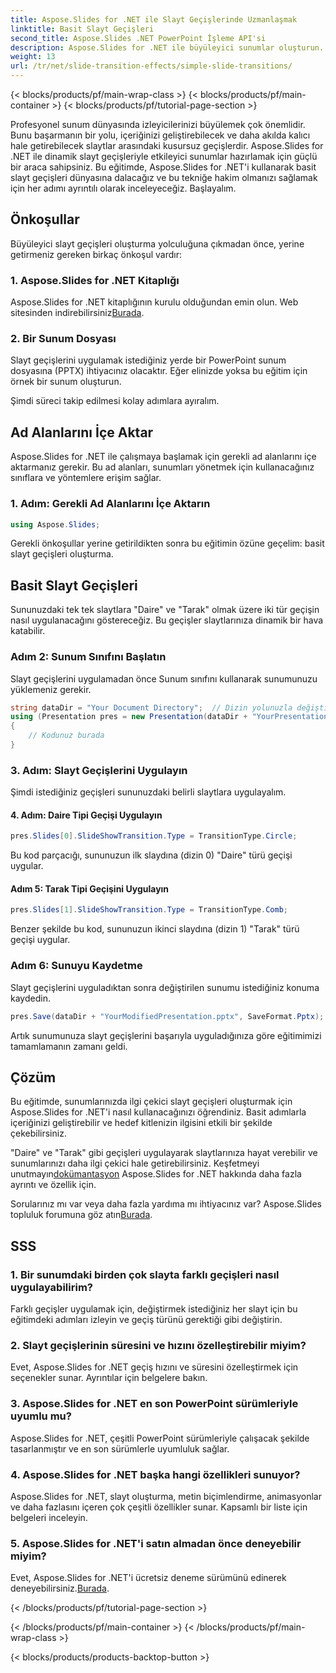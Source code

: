 ```yaml
---
title: Aspose.Slides for .NET ile Slayt Geçişlerinde Uzmanlaşmak
linktitle: Basit Slayt Geçişleri
second_title: Aspose.Slides .NET PowerPoint İşleme API'si
description: Aspose.Slides for .NET ile büyüleyici sunumlar oluşturun. Dinamik slayt geçişlerini zahmetsizce uygulamayı öğrenin.
weight: 13
url: /tr/net/slide-transition-effects/simple-slide-transitions/
---
```


{< blocks/products/pf/main-wrap-class >}
{< blocks/products/pf/main-container >}
{< blocks/products/pf/tutorial-page-section >}


Profesyonel sunum dünyasında izleyicilerinizi büyülemek çok önemlidir. Bunu başarmanın bir yolu, içeriğinizi geliştirebilecek ve daha akılda kalıcı hale getirebilecek slaytlar arasındaki kusursuz geçişlerdir. Aspose.Slides for .NET ile dinamik slayt geçişleriyle etkileyici sunumlar hazırlamak için güçlü bir araca sahipsiniz. Bu eğitimde, Aspose.Slides for .NET'i kullanarak basit slayt geçişleri dünyasına dalacağız ve bu tekniğe hakim olmanızı sağlamak için her adımı ayrıntılı olarak inceleyeceğiz. Başlayalım.

## Önkoşullar

Büyüleyici slayt geçişleri oluşturma yolculuğuna çıkmadan önce, yerine getirmeniz gereken birkaç önkoşul vardır:

### 1. Aspose.Slides for .NET Kitaplığı

 Aspose.Slides for .NET kitaplığının kurulu olduğundan emin olun. Web sitesinden indirebilirsiniz[Burada](https://releases.aspose.com/slides/net/).

### 2. Bir Sunum Dosyası

Slayt geçişlerini uygulamak istediğiniz yerde bir PowerPoint sunum dosyasına (PPTX) ihtiyacınız olacaktır. Eğer elinizde yoksa bu eğitim için örnek bir sunum oluşturun.

Şimdi süreci takip edilmesi kolay adımlara ayıralım.

## Ad Alanlarını İçe Aktar

Aspose.Slides for .NET ile çalışmaya başlamak için gerekli ad alanlarını içe aktarmanız gerekir. Bu ad alanları, sunumları yönetmek için kullanacağınız sınıflara ve yöntemlere erişim sağlar.

### 1. Adım: Gerekli Ad Alanlarını İçe Aktarın

```csharp
using Aspose.Slides;
```

Gerekli önkoşullar yerine getirildikten sonra bu eğitimin özüne geçelim: basit slayt geçişleri oluşturma.

## Basit Slayt Geçişleri

Sununuzdaki tek tek slaytlara "Daire" ve "Tarak" olmak üzere iki tür geçişin nasıl uygulanacağını göstereceğiz. Bu geçişler slaytlarınıza dinamik bir hava katabilir.

### Adım 2: Sunum Sınıfını Başlatın

Slayt geçişlerini uygulamadan önce Sunum sınıfını kullanarak sunumunuzu yüklemeniz gerekir.

```csharp
string dataDir = "Your Document Directory";  // Dizin yolunuzla değiştirin
using (Presentation pres = new Presentation(dataDir + "YourPresentation.pptx"))
{
    // Kodunuz burada
}
```

### 3. Adım: Slayt Geçişlerini Uygulayın

Şimdi istediğiniz geçişleri sununuzdaki belirli slaytlara uygulayalım.

#### 4. Adım: Daire Tipi Geçişi Uygulayın

```csharp
pres.Slides[0].SlideShowTransition.Type = TransitionType.Circle;
```

Bu kod parçacığı, sununuzun ilk slaydına (dizin 0) "Daire" türü geçişi uygular.

#### Adım 5: Tarak Tipi Geçişini Uygulayın

```csharp
pres.Slides[1].SlideShowTransition.Type = TransitionType.Comb;
```

Benzer şekilde bu kod, sununuzun ikinci slaydına (dizin 1) "Tarak" türü geçişi uygular.

### Adım 6: Sunuyu Kaydetme

Slayt geçişlerini uyguladıktan sonra değiştirilen sunumu istediğiniz konuma kaydedin.

```csharp
pres.Save(dataDir + "YourModifiedPresentation.pptx", SaveFormat.Pptx);
```

Artık sunumunuza slayt geçişlerini başarıyla uyguladığınıza göre eğitimimizi tamamlamanın zamanı geldi.

## Çözüm

Bu eğitimde, sunumlarınızda ilgi çekici slayt geçişleri oluşturmak için Aspose.Slides for .NET'i nasıl kullanacağınızı öğrendiniz. Basit adımlarla içeriğinizi geliştirebilir ve hedef kitlenizin ilgisini etkili bir şekilde çekebilirsiniz.

 "Daire" ve "Tarak" gibi geçişleri uygulayarak slaytlarınıza hayat verebilir ve sunumlarınızı daha ilgi çekici hale getirebilirsiniz. Keşfetmeyi unutmayın[dokümantasyon](https://reference.aspose.com/slides/net/) Aspose.Slides for .NET hakkında daha fazla ayrıntı ve özellik için.

 Sorularınız mı var veya daha fazla yardıma mı ihtiyacınız var? Aspose.Slides topluluk forumuna göz atın[Burada](https://forum.aspose.com/).

## SSS

### 1. Bir sunumdaki birden çok slayta farklı geçişleri nasıl uygulayabilirim?
Farklı geçişler uygulamak için, değiştirmek istediğiniz her slayt için bu eğitimdeki adımları izleyin ve geçiş türünü gerektiği gibi değiştirin.

### 2. Slayt geçişlerinin süresini ve hızını özelleştirebilir miyim?
Evet, Aspose.Slides for .NET geçiş hızını ve süresini özelleştirmek için seçenekler sunar. Ayrıntılar için belgelere bakın.

### 3. Aspose.Slides for .NET en son PowerPoint sürümleriyle uyumlu mu?
Aspose.Slides for .NET, çeşitli PowerPoint sürümleriyle çalışacak şekilde tasarlanmıştır ve en son sürümlerle uyumluluk sağlar.

### 4. Aspose.Slides for .NET başka hangi özellikleri sunuyor?
Aspose.Slides for .NET, slayt oluşturma, metin biçimlendirme, animasyonlar ve daha fazlasını içeren çok çeşitli özellikler sunar. Kapsamlı bir liste için belgeleri inceleyin.

### 5. Aspose.Slides for .NET'i satın almadan önce deneyebilir miyim?
 Evet, Aspose.Slides for .NET'i ücretsiz deneme sürümünü edinerek deneyebilirsiniz.[Burada](https://releases.aspose.com/).

{< /blocks/products/pf/tutorial-page-section >}

{< /blocks/products/pf/main-container >}
{< /blocks/products/pf/main-wrap-class >}

{< blocks/products/products-backtop-button >}
